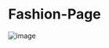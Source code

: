# Fashion-Page
![image](https://github.com/monicasree2421/Fashion-Page/assets/116144161/48218795-7ffe-40d7-a53d-78e029a6fe37)

